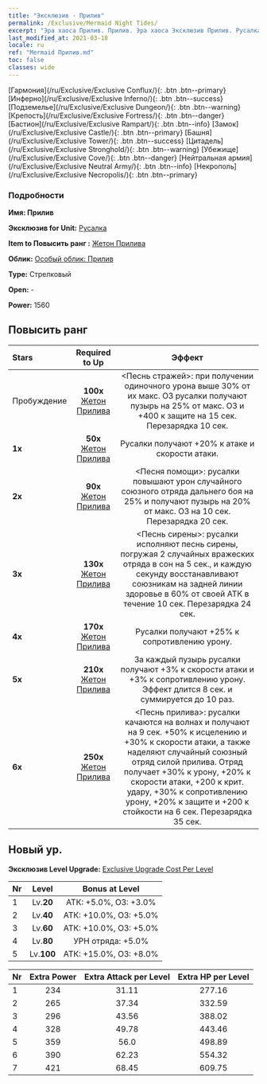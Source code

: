 ```yaml
---
title: "Эксклюзив - Прилив"
permalink: /Exclusive/Mermaid Night Tides/
excerpt: "Эра хаоса Прилив. Прилив. Эра хаоса Эксклюзив Прилив. Русалка Эксклюзив."
last_modified_at: 2021-03-18
locale: ru
ref: "Mermaid Прилив.md"
toc: false
classes: wide
---
```

 [Гармония](/ru/Exclusive/Exclusive Conflux/){: .btn .btn--primary} [Инферно](/ru/Exclusive/Exclusive Inferno/){: .btn .btn--success} [Подземелье](/ru/Exclusive/Exclusive Dungeon/){: .btn .btn--warning} [Крепость](/ru/Exclusive/Exclusive Fortress/){: .btn .btn--danger} [Бастион](/ru/Exclusive/Exclusive Rampart/){: .btn .btn--info} [Замок](/ru/Exclusive/Exclusive Castle/){: .btn .btn--primary} [Башня](/ru/Exclusive/Exclusive Tower/){: .btn .btn--success} [Цитадель](/ru/Exclusive/Exclusive Stronghold/){: .btn .btn--warning} [Убежище](/ru/Exclusive/Exclusive Cove/){: .btn .btn--danger} [Нейтральная армия](/ru/Exclusive/Exclusive Neutral Army/){: .btn .btn--info} [Некрополь](/ru/Exclusive/Exclusive Necropolis/){: .btn .btn--primary} 

### Подробности
 **Имя: Прилив** 

 **Эксклюзив for Unit:** [Русалка](/ru/units/Mermaid/) 

 **Item to Повысить ранг :** [Жетон Прилива](/ru/Items/con_1004/)

 **Облик:** [Особый облик: Прилив](/ru/Items/con_672/)

 **Type:** Стрелковый

 **Open:** -

 **Power:** 1560

## Повысить ранг 

  |     Stars    |  Required to Up | Эффект |
  |:-------------|:---------------:|:---------------:|
  |  Пробуждение  | **100x** [Жетон Прилива](/ru/Items/con_1004/) | <Песнь стражей>: при получении одиночного урона выше 30% от их макс. ОЗ русалки получают пузырь на 25% от макс. ОЗ и +400 к защите на 15 сек. Перезарядка 10 сек. |
  | **1x** <i class="fas fa-star"/> | **50x** [Жетон Прилива](/ru/Items/con_1004/) | Русалки получают +20% к атаке и скорости атаки. |
  | **2x** <i class="fas fa-star"/> | **90x** [Жетон Прилива](/ru/Items/con_1004/) | <Песня помощи>: русалки повышают урон случайного союзного отряда дальнего боя на 25% и получают пузырь на 20% от макс. ОЗ на 10 сек. Перезарядка 20 сек. |
  | **3x** <i class="fas fa-star"/> | **130x** [Жетон Прилива](/ru/Items/con_1004/) | <Песнь сирены>: русалки исполняют песнь сирены, погружая 2 случайных вражеских отряда в сон на 5 сек., и каждую секунду восстанавливают союзникам на задней линии здоровье в 60% от своей АТК в течение 10 сек. Перезарядка 24 сек. |
  | **4x** <i class="fas fa-star"/> | **170x** [Жетон Прилива](/ru/Items/con_1004/) | Русалки получают +25% к сопротивлению урону. |
  | **5x** <i class="fas fa-star"/> | **210x** [Жетон Прилива](/ru/Items/con_1004/) | За каждый пузырь русалки получают +3% к скорости атаки и +3% к сопротивлению урону. Эффект длится 8 сек. и суммируется до 10 раз. |
  | **6x** <i class="fas fa-star"/> | **250x** [Жетон Прилива](/ru/Items/con_1004/) | <Песнь прилива>: русалки качаются на волнах и получают на 9 сек. +50% к исцелению и +30% к скорости атаки, а также наделяют случайный союзный отряд силой прилива. Отряд получает +30% к урону, +20% к скорости атаки, +200 к крит. удару, +30% к сопротивлению урону, +20% к защите и +200 к стойкости на 6 сек. Перезарядка 35 сек. |


## Новый ур.
 **Эксклюзив Level Upgrade:** [Exclusive Upgrade Cost Per Level](/Exclusive/ExclusiveUpgradeCostPerLevel/)

  |  Nr  |   Level  | Bonus at Level |
  |:-----|:--------:|:--------------:|
  | 1 | Lv.**20** | АТК: +5.0%, ОЗ: +3.0% |
  | 2 | Lv.**40** | АТК: +10.0%, ОЗ: +5.0% |
  | 3 | Lv.**60** | АТК: +10.0%, ОЗ: +5.0% |
  | 4 | Lv.**80** | УРН отряда: +5.0% |
  | 5 | Lv.**100** | АТК: +15.0%, ОЗ: +8.0% |


  |  Nr  |  Extra Power | Extra Attack per Level | Extra HP per Level |
  |:-----|:--------:|:--------:|:--------:|
  | 1 | 234 | 31.11 | 277.16 |
  | 2 | 265 | 37.34 | 332.59 |
  | 3 | 296 | 43.56 | 388.02 |
  | 4 | 328 | 49.78 | 443.46 |
  | 5 | 359 | 56.0 | 498.89 |
  | 6 | 390 | 62.23 | 554.32 |
  | 7 | 421 | 68.45 | 609.75 |


